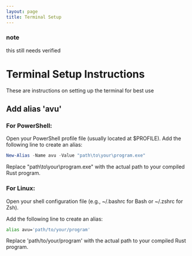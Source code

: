 ```yaml
---
layout: page
title: Terminal Setup
---
```


### note
this still needs verified

# Terminal Setup Instructions

These are instructions on setting up the terminal for best use

## Add alias 'avu'

### For PowerShell:

Open your PowerShell profile file (usually located at $PROFILE).
Add the following line to create an alias:

```powershell
New-Alias -Name avu -Value "path\to\your\program.exe"
```

Replace "path\to\your\program.exe" with the actual path to your compiled Rust program.

### For Linux:

Open your shell configuration file (e.g., ~/.bashrc for Bash or ~/.zshrc for Zsh).

Add the following line to create an alias:

```bash
alias avu='path/to/your/program'
```

Replace 'path/to/your/program' with the actual path to your compiled Rust program.